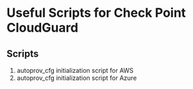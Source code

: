 # Useful Scripts for Check Point CloudGuard

## Scripts 
1. autoprov_cfg initialization script for AWS
2. autoprov_cfg initialization script for Azure